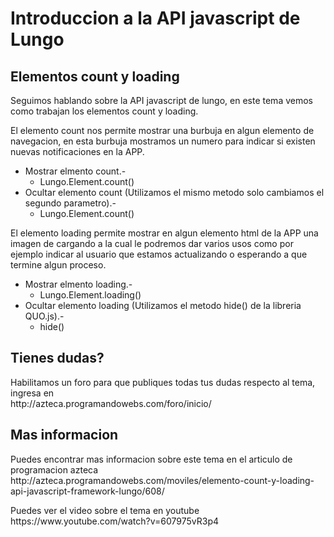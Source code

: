 Introduccion a la API javascript de Lungo
=============

<h2>Elementos count y loading</h2>
<p>Seguimos hablando sobre la API javascript de lungo, en este tema vemos como trabajan los elementos count y loading.</p>
<p>El elemento count nos permite mostrar una burbuja en algun elemento de navegacion, en esta burbuja mostramos un numero para indicar si existen nuevas notificaciones en la APP.</p>
<ul>
	<li>Mostrar elmento count.-
		<ul>
			<li>Lungo.Element.count()</li>
		</ul>
	</li>
	<li>Ocultar elemento count (Utilizamos el mismo metodo solo cambiamos el segundo parametro).-
		<ul>
			<li>Lungo.Element.count()</li>
		</ul>
	</li>
</ul>
<p>El elemento loading permite mostrar en algun elemento html de la APP una imagen de cargando a la cual le podremos dar varios usos como por ejemplo indicar al usuario que estamos actualizando o esperando a que termine algun proceso.</p>
<ul>
	<li>Mostrar elmento loading.-
		<ul>
			<li>Lungo.Element.loading()</li>
		</ul>
	</li>
	<li>Ocultar elemento loading (Utilizamos el metodo hide() de la libreria QUO.js).-
		<ul>
			<li>hide()</li>
		</ul>
	</li>
</ul>

<h2>Tienes dudas?</h2>
<p>Habilitamos un foro para que publiques todas tus dudas respecto al tema, ingresa en<br>
http://azteca.programandowebs.com/foro/inicio/</p>
<h2>Mas informacion</h2>
<p>Puedes encontrar mas informacion sobre este tema en el articulo de programacion azteca<br>
http://azteca.programandowebs.com/moviles/elemento-count-y-loading-api-javascript-framework-lungo/608/</p>
<p>Puedes ver el video sobre el tema en youtube<br>
https://www.youtube.com/watch?v=607975vR3p4</p>